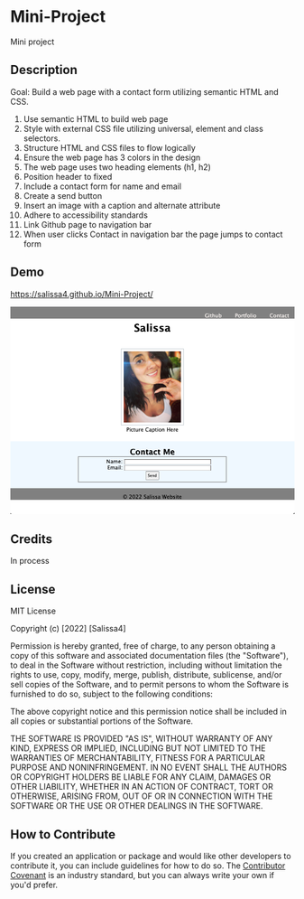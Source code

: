 # Mini-Project
Mini project

## Description

Goal: Build a web page with a contact form utilizing semantic HTML and CSS. 

1. Use semantic HTML to build web page
2. Style with external CSS file utilizing universal, element and class selectors.
3. Structure HTML and CSS files to flow logically
4. Ensure the web page has 3 colors in the design
5. The web page uses two heading elements (h1, h2)
6. Position header to fixed
7. Include a contact form for name and email
8. Create a send button
9. Insert an image with a caption and alternate attribute
10. Adhere to accessibility standards
11. Link Github page to navigation bar
12. When user clicks Contact in navigation bar the page jumps to contact form

## Demo

https://salissa4.github.io/Mini-Project/

<img src="./assets/demo.png">

## Credits

In process

## License

MIT License

Copyright (c) [2022] [Salissa4]

Permission is hereby granted, free of charge, to any person obtaining a copy
of this software and associated documentation files (the "Software"), to deal
in the Software without restriction, including without limitation the rights
to use, copy, modify, merge, publish, distribute, sublicense, and/or sell
copies of the Software, and to permit persons to whom the Software is
furnished to do so, subject to the following conditions:

The above copyright notice and this permission notice shall be included in all
copies or substantial portions of the Software.

THE SOFTWARE IS PROVIDED "AS IS", WITHOUT WARRANTY OF ANY KIND, EXPRESS OR
IMPLIED, INCLUDING BUT NOT LIMITED TO THE WARRANTIES OF MERCHANTABILITY,
FITNESS FOR A PARTICULAR PURPOSE AND NONINFRINGEMENT. IN NO EVENT SHALL THE
AUTHORS OR COPYRIGHT HOLDERS BE LIABLE FOR ANY CLAIM, DAMAGES OR OTHER
LIABILITY, WHETHER IN AN ACTION OF CONTRACT, TORT OR OTHERWISE, ARISING FROM,
OUT OF OR IN CONNECTION WITH THE SOFTWARE OR THE USE OR OTHER DEALINGS IN THE
SOFTWARE.

## How to Contribute

If you created an application or package and would like other developers to contribute it, you can include guidelines for how to do so. The [Contributor Covenant](https://www.contributor-covenant.org/) is an industry standard, but you can always write your own if you'd prefer.
